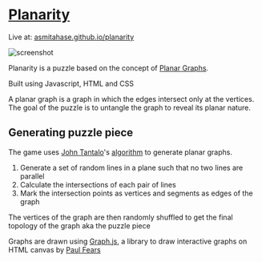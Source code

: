 # [Planarity](https://asmitahase.github.io/planarity/)

Live at: [asmitahase.github.io/planarity](https://asmitahase.github.io/planarity)

![screenshot](https://imgur.com/ibCipgw.png)

Planarity is a puzzle based on the concept of [Planar Graphs](https://en.wikipedia.org/wiki/Planar_graph).

Built using Javascript, HTML and CSS

A planar graph is a graph in which the edges intersect only at the vertices. The goal of the puzzle is to untangle the graph to reveal its planar nature.

## Generating puzzle piece
The game uses [John Tantalo](http://johntantalo.com/)'s [algorithm](http://johntantalo.com/wiki/Planarity/) to generate planar graphs.

1. Generate a set of random lines in a plane such that no two lines are parallel
2. Calculate the intersections of each pair of lines
3. Mark the intersection points as vertices and segments as edges of the graph 

The vertices of the graph are then randomly shuffled to get the final topology of the graph aka the puzzle piece

Graphs are drawn using [Graph.js](https://github.com/paulfears/Graphs), a library to draw interactive graphs on HTML canvas by [Paul Fears](https://paulrfears.com/)


